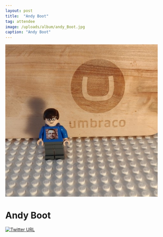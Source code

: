 ```yaml
---
layout: post
title:  "Andy Boot"
tag: attendee
image: /uploads/album/andy_Boot.jpg
caption: "Andy Boot"
---
```

![](/uploads/album/andy_Boot.jpg)
# Andy Boot

[![Twitter URL](https://img.shields.io/twitter/url/https/twitter.com/andy_boot.svg?style=social&label=Follow%20%40andy_boot)](https://twitter.com/andy_boot)

